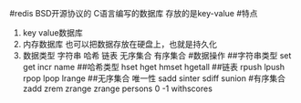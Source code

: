 #redis
BSD开源协议的 C语言编写的数据库
存放的是key-value
#特点
1. key value数据库
2. 内存数据库 也可以把数据存放在硬盘上，也就是持久化
3. 数据类型 字符串 哈希 链表 无序集合 有序集合
#数据操作
##字符串类型
set
get
incr name
##哈希类型
hset
hget
hmset
hgetall
##链表
rpush
lpush
rpop
lpop
lrange
##无序集合
唯一性
sadd
sinter
sdiff
sunion
#有序集合
zadd
zrem 
zrange
zrange persons 0 -1 withscores 



